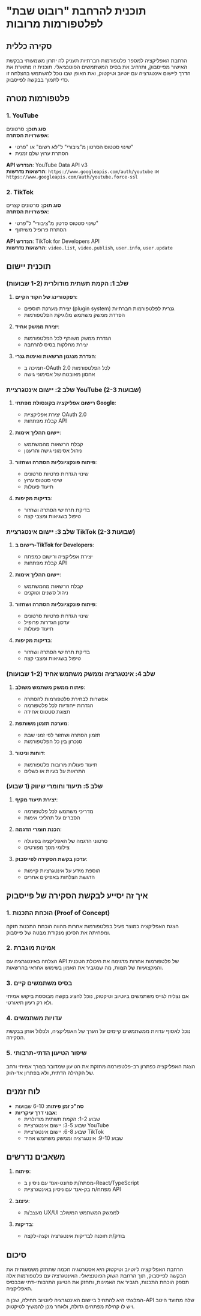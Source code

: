 # תוכנית להרחבת "רובוט שבת" לפלטפורמות מרובות

## סקירה כללית

הרחבת האפליקציה למספר פלטפורמות חברתיות תעניק לה יתרון משמעותי בבקשת האישור מפייסבוק, ותרחיב את בסיס המשתמשים הפוטנציאלי. תוכנית זו מתארת את הדרך ליישום אינטגרציה עם יוטיוב וטיקטוק, ואת האופן שבו נוכל להשתמש בהצלחה זו כדי לתמוך בבקשה לפייסבוק.

## פלטפורמות מטרה

### 1. YouTube

**סוג תוכן**: סרטונים  
**אפשרויות הסתרה**: 
- שינוי סטטוס הסרטון מ"ציבורי" ל"לא רשום" או "פרטי"
- הסתרת ערוץ שלם זמנית

**API הנדרש**: YouTube Data API v3  
**הרשאות נדרשות**: `https://www.googleapis.com/auth/youtube` או `https://www.googleapis.com/auth/youtube.force-ssl`

### 2. TikTok

**סוג תוכן**: סרטונים קצרים  
**אפשרויות הסתרה**: 
- שינוי סטטוס סרטון מ"ציבורי" ל"פרטי"
- הסתרת פרופיל משיתוף

**API הנדרש**: TikTok for Developers API  
**הרשאות נדרשות**: `video.list`, `video.publish`, `user.info`, `user.update`

## תוכנית יישום

### שלב 1: הקמת תשתית מודולרית (1-2 שבועות)

1. **רפקטורינג של הקוד הקיים**:
   - יצירת מערכת תוספים (plugin system) גנרית לפלטפורמות חברתיות
   - הפרדת ממשק משתמש מלוגיקת הפלטפורמות

2. **יצירת ממשק אחיד**:
   - הגדרת ממשק משותף לכל הפלטפורמות
   - יצירת מחלקות בסיס להרחבה

3. **הגדרת מנגנון הרשאות ואימות גנרי**:
   - תמיכה ב-OAuth 2.0 לכל הפלטפורמות
   - אחסון מאובטח של אסימוני גישה

### שלב 2: יישום אינטגרציית YouTube (2-3 שבועות)

1. **רישום אפליקציה בקונסולת מפתחי Google**:
   - יצירת אפליקציית OAuth 2.0
   - קבלת מפתחות API

2. **יישום תהליך אימות**:
   - קבלת הרשאות מהמשתמש
   - ניהול אסימוני גישה והרענון

3. **פיתוח פונקציונליות הסתרה ושחזור**:
   - שינוי הגדרות פרטיות סרטונים
   - שינוי סטטוס ערוץ
   - תיעוד פעולות

4. **בדיקות מקיפות**:
   - בדיקת תרחישי הסתרה ושחזור
   - טיפול בשגיאות ומצבי קצה

### שלב 3: יישום אינטגרציית TikTok (2-3 שבועות)

1. **רישום ב-TikTok for Developers**:
   - יצירת אפליקציה ורישום כמפתח
   - קבלת מפתחות API

2. **יישום תהליך אימות**:
   - קבלת הרשאות מהמשתמש
   - ניהול סשנים וטוקנים

3. **פיתוח פונקציונליות הסתרה ושחזור**:
   - שינוי הגדרות פרטיות סרטונים
   - עדכון הגדרות פרופיל
   - תיעוד פעולות

4. **בדיקות מקיפות**:
   - בדיקת תרחישי הסתרה ושחזור
   - טיפול בשגיאות ומצבי קצה

### שלב 4: אינטגרציה וממשק משתמש אחיד (1-2 שבועות)

1. **פיתוח ממשק משתמש משולב**:
   - אפשרות לבחירת פלטפורמות להסתרה
   - הגדרות ייחודיות לכל פלטפורמה
   - תצוגת סטטוס אחידה

2. **מערכת תזמון משותפת**:
   - תזמון הסתרה ושחזור לפי זמני שבת
   - סנכרון בין כל הפלטפורמות

3. **דוחות וניטור**:
   - תיעוד פעולות מרובות פלטפורמות
   - התראות על בעיות או כשלים

### שלב 5: תיעוד וחומרי שיווק (1 שבוע)

1. **יצירת תיעוד מקיף**:
   - מדריכי משתמש לכל פלטפורמה
   - הסברים על תהליכי אימות

2. **הכנת חומרי הדגמה**:
   - סרטוני הדגמה של האפליקציה בפעולה
   - צילומי מסך מפורטים

3. **עדכון בקשת הסקירה לפייסבוק**:
   - הוספת מידע על אינטגרציות קיימות
   - הדגשת הצלחות באפיקים אחרים

## איך זה יסייע לבקשת הסקירה של פייסבוק

### 1. הוכחת התכנות (Proof of Concept)

הצגת האפליקציה כמוצר פעיל בפלטפורמות אחרות מהווה הוכחת התכנות חזקה ומפחיתה את הסיכון מנקודת מבטה של פייסבוק.

### 2. אמינות מוגברת

הצלחה באינטגרציה עם API של פלטפורמות אחרות מדגימה את היכולת הטכנית והמקצועיות של הצוות, מה שמגביר את האמון בשימוש אחראי בהרשאות.

### 3. בסיס משתמשים קיים

אם נצליח לגייס משתמשים ביוטיוב וטיקטוק, נוכל להציג בקשה מבוססת ביקוש אמיתי ולא רק רעיון תיאורטי.

### 4. עדויות משתמשים

נוכל לאסוף עדויות ממשתמשים קיימים על הערך של האפליקציה, ולכלול אותן בבקשת הסקירה.

### 5. שיפור הטיעון הדתי-תרבותי

הצגת האפליקציה כפתרון רב-פלטפורמה מחזקת את הטיעון שמדובר בצורך אמיתי ורחב של הקהילה הדתית, ולא בפתרון אד-הוק.

## לוח זמנים

- **סה"כ זמן פיתוח**: 6-10 שבועות
- **אבני דרך עיקריות**:
  - שבוע 1-2: הקמת תשתית מודולרית
  - שבוע 3-5: יישום אינטגרציית YouTube
  - שבוע 6-8: יישום אינטגרציית TikTok
  - שבוע 9-10: אינטגרציה וממשק משתמש אחיד

## משאבים נדרשים

1. **פיתוח**:
   - מפתח/ת פרונט-אנד עם ניסיון ב-React/TypeScript
   - מפתח/ת בק-אנד עם ניסיון באינטגרציית API

2. **עיצוב**:
   - מעצב/ת UX/UI לממשק המשתמש המשולב

3. **בדיקות**:
   - בודק/ת תוכנה לבדיקות אינטגרציה וקצה-לקצה

## סיכום

הרחבת האפליקציה ליוטיוב וטיקטוק היא אסטרטגיה חכמה שתחזק משמעותית את הבקשה לפייסבוק, תוך הרחבת השוק הפוטנציאלי. האינטגרציה עם פלטפורמות אלה תספק הוכחת התכנות, תגביר את האמינות, ותחזק את הטיעון התרבותי-דתי שבבסיס האפליקציה.

המלצתי היא להתחיל ביישום האינטגרציה ליוטיוב תחילה, שכן ה-API שלה מתועד היטב ויש לו קהילת מפתחים גדולה, ולאחר מכן להמשיך לטיקטוק.
